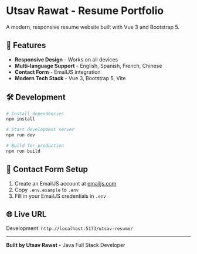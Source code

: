 # Utsav Rawat - Resume Portfolio

A modern, responsive resume website built with Vue 3 and Bootstrap 5.

## 🚀 Features

- **Responsive Design** - Works on all devices
- **Multi-language Support** - English, Spanish, French, Chinese
- **Contact Form** - EmailJS integration
- **Modern Tech Stack** - Vue 3, Bootstrap 5, Vite

## 🛠️ Development

```bash
# Install dependencies
npm install

# Start development server
npm run dev

# Build for production
npm run build
```

## 📧 Contact Form Setup

1. Create an EmailJS account at [emailjs.com](https://www.emailjs.com/)
2. Copy `.env.example` to `.env`
3. Fill in your EmailJS credentials in `.env`

## 🌐 Live URL

Development: `http://localhost:5173/utsav-resume/`

---

**Built by Utsav Rawat** - Java Full Stack Developer
